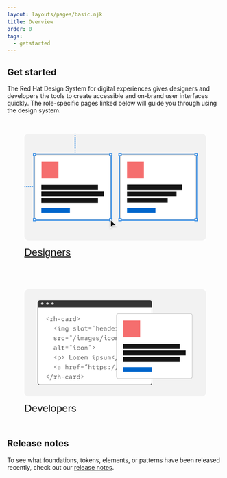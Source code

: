 ```yaml
---
layout: layouts/pages/basic.njk
title: Overview
order: 0
tags:
  - getstarted
---
```


<style>
  #get-started-nav {
    display: grid;
    grid-template-columns: 1fr;
    gap: var(--rh-space-2xl, 32px);
    margin-block-start: var(--rh-space-2xl, 32px);
  }

  #get-started-nav figcaption {
    font-family: var(--rh-font-family-heading, RedHatDisplay, 'Red Hat Display', 'Noto Sans Arabic', 'Noto Sans Hebrew', 'Noto Sans JP', 'Noto Sans KR', 'Noto Sans Malayalam', 'Noto Sans SC', 'Noto Sans TC', 'Noto Sans Thai', Helvetica, Arial, sans-serif);
    font-size: var(--rh-font-size-heading-sm, 1.5rem);
  }

  @container container (min-width: 567px) {
    #get-started-nav {
      grid-template-columns: 1fr 1fr;
    }
  }

</style>

## Get started

The Red Hat Design System for digital experiences gives designers and developers the tools to create accessible and on-brand user interfaces quickly. The role-specific pages linked below will guide you through using the design system.

<nav id="get-started-nav" aria-label="Get Started">
  <a href="/get-started/designers">
    <figure>
      <uxdot-example>
        <img alt="Row of two cards being resized with a mouse pointer" src="/assets/get-started/designers.png">
      </uxdot-example>
      <figcaption>Designers</figcaption>
    </figure>
  </a>
  <figure>
    <uxdot-example>
      <img alt="Card overlapping code editor user interface" src="/assets/get-started/developers.png">
    </uxdot-example>
    <figcaption>Developers</figcaption>
  </figure>
</nav>

<uxdot-feedback>
  <h2>Release notes</h2>
  <p>To see what foundations, tokens, elements, or patterns have been released recently, check out our <a href="/release-notes">release notes</a>.</p>
</uxdot-feedback>
